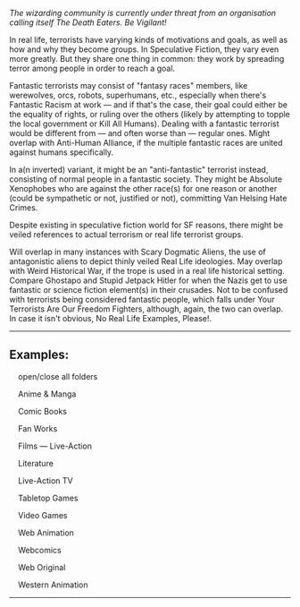 _The wizarding community is currently under threat from an organisation calling itself The Death Eaters. Be Vigilant!_

In real life, terrorists have varying kinds of motivations and goals, as well as how and why they become groups. In Speculative Fiction, they vary even more greatly. But they share one thing in common: they work by spreading terror among people in order to reach a goal.

Fantastic terrorists may consist of "fantasy races" members, like werewolves, orcs, robots, superhumans, etc., especially when there's Fantastic Racism at work — and if that's the case, their goal could either be the equality of rights, or ruling over the others (likely by attempting to topple the local government or Kill All Humans). Dealing with a fantastic terrorist would be different from — and often worse than — regular ones. Might overlap with Anti-Human Alliance, if the multiple fantastic races are united against humans specifically.

In a(n inverted) variant, it might be an "anti-fantastic" terrorist instead, consisting of normal people in a fantastic society. They might be Absolute Xenophobes who are against the other race(s) for one reason or another (could be sympathetic or not, justified or not), committing Van Helsing Hate Crimes.

Despite existing in speculative fiction world for SF reasons, there might be veiled references to actual terrorism or real life terrorist groups.

Will overlap in many instances with Scary Dogmatic Aliens, the use of antagonistic aliens to depict thinly veiled Real Life ideologies. May overlap with Weird Historical War, if the trope is used in a real life historical setting. Compare Ghostapo and Stupid Jetpack Hitler for when the Nazis get to use fantastic or science fiction element(s) in their crusades. Not to be confused with terrorists being considered fantastic people, which falls under Your Terrorists Are Our Freedom Fighters, although, again, the two can overlap. In case it isn't obvious, No Real Life Examples, Please!.

___

## Examples:

    open/close all folders 

    Anime & Manga 

    Comic Books 

    Fan Works 

    Films — Live-Action 

    Literature 

    Live-Action TV 

    Tabletop Games 

    Video Games 

    Web Animation 

    Webcomics 

    Web Original 

    Western Animation 

___
